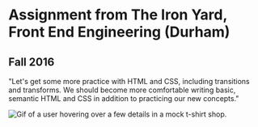 # Assignment from The Iron Yard, Front End Engineering (Durham)
## Fall 2016

"Let's get some more practice with HTML and CSS, including transitions and transforms. We should become more comfortable writing basic, semantic HTML and CSS in addition to practicing our new concepts."

![Gif of a user hovering over a few details in a mock t-shirt shop.](https://tiy-learn-content.s3.amazonaws.com/3eec4aa0-tshirts.gif)

